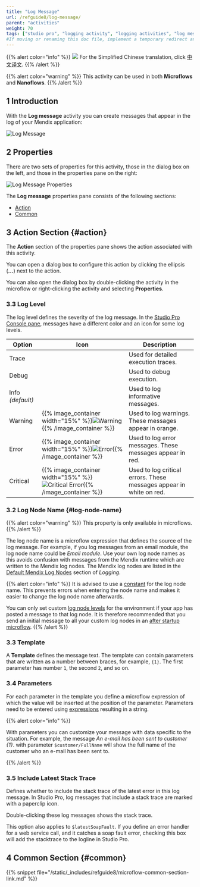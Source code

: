 ```yaml
---
title: "Log Message"
url: /refguide8/log-message/
parent: "activities"
weight: 70
tags: ["studio pro", "logging activity", "logging activities", "log message"]
#If moving or renaming this doc file, implement a temporary redirect and let the respective team know they should update the URL in the product. See Mapping to Products for more details.
---
```


{{% alert color="info" %}}
<img src="attachments/chinese-translation/china.png" style="display: inline-block; margin: 0" /> For the Simplified Chinese translation, click [中文译文](https://cdn.mendix.tencent-cloud.com/documentation/refguide8/log-message.pdf).
{{% /alert %}}

{{% alert color="warning" %}}
This activity can be used in both **Microflows** and **Nanoflows**.
{{% /alert %}}

## 1 Introduction

With the **Log message** activity you can create messages that appear in the log of your Mendix application:

![Log Message](/attachments/refguide8/modeling/application-logic/activities/log-message/log-message.png)

## 2 Properties

There are two sets of properties for this activity, those in the dialog box on the left, and those in the properties pane on the right:

![Log Message Properties](/attachments/refguide8/modeling/application-logic/activities/log-message/log-message-properties.png)

The **Log message** properties pane consists of the following sections:

* [Action](#action)
* [Common](#common)

## 3 Action Section {#action}

The **Action** section of the properties pane shows the action associated with this activity.

You can open a dialog box to configure this action by clicking the ellipsis (**…**) next to the action.

You can also open the dialog box by double-clicking the activity in the microflow or right-clicking the activity and selecting **Properties**.

### 3.3 Log Level

The log level defines the severity of the log message. In the [Studio Pro Console pane](/refguide8/view-menu/#console), messages have a different color and an icon for some log levels.

| Option | Icon | Description |
| --- | --- | --- |
| Trace |   | Used for detailed execution traces. |
| Debug |   | Used to debug execution. |
| Info  *(default)*  |   | Used to log informative messages. |
| Warning | {{% image_container width="15%" %}}![Warning](/attachments/refguide8/modeling/application-logic/activities/log-message/warning.png){{% /image_container %}} | Used to log warnings. These messages appear in orange. |
| Error | {{% image_container width="15%" %}}![Error](/attachments/refguide8/modeling/application-logic/activities/log-message/error.png){{% /image_container %}} | Used to log error messages. These messages appear in red. |
| Critical | {{% image_container width="15%" %}}![Critical Error](/attachments/refguide8/modeling/application-logic/activities/log-message/critical-error.png){{% /image_container %}} | Used to log critical errors. These messages appear in white on red. |

### 3.2 Log Node Name {#log-node-name}

{{% alert color="warning" %}}
This property is only available in microflows.
{{% /alert %}}

The log node name is a microflow expression that defines the source of the log message. For example, if you log messages from an email module, the log node name could be *Email module*. Use your own log node names as this avoids confusion with messages from the Mendix runtime which are written to the Mendix log nodes. The Mendix log nodes are listed in the [Default Mendix Log Nodes](/refguide8/logging/#mendix-nodes) section of *Logging*.

{{% alert color="info" %}}
It is advised to use a [constant](/refguide8/constants/) for the log node name. This prevents errors when entering the node name and makes it easier to change the log node name afterwards.

You can only set custom [log node levels](/developerportal/deploy/environments-details/#log-levels) for the environment if your app has posted a message to that log node. It is therefore recommended that you send an initial message to all your custom log nodes in an [after startup microflow](/refguide8/project-settings/#after-startup).
{{% /alert %}}

### 3.3 Template

A **Template** defines the message text. The template can contain parameters that are written as a number between braces, for example, `{1}`. The first parameter has number `1`, the second `2`, and so on.

### 3.4 Parameters

For each parameter in the template you define a microflow expression of which the value will be inserted at the position of the parameter. Parameters need to be entered using [expressions](/refguide8/expressions/) resulting in a string.

{{% alert color="info" %}}

With parameters you can customize your message with data specific to the situation. For example, the message *An e-mail has been sent to customer {1}*. with parameter `$customer/FullName` will show the full name of the customer who an e-mail has been sent to.

{{% /alert %}}

### 3.5 Include Latest Stack Trace

Defines whether to include the stack trace of the latest error in this log message. In Studio Pro, log messages that include a stack trace are marked with a paperclip icon.

Double-clicking these log messages shows the stack trace.

This option also applies to `$latestSoapFault`. If you define an error handler for a web service call, and it catches a soap fault error, checking this box will add the stacktrace to the logline in Studio Pro.

## 4 Common Section {#common}

{{% snippet file="/static/_includes/refguide8/microflow-common-section-link.md" %}}